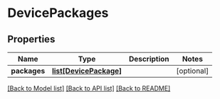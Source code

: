# DevicePackages

## Properties
Name | Type | Description | Notes
------------ | ------------- | ------------- | -------------
**packages** | [**list[DevicePackage]**](DevicePackage.md) |  | [optional] 

[[Back to Model list]](../README.md#documentation-for-models) [[Back to API list]](../README.md#documentation-for-api-endpoints) [[Back to README]](../README.md)


